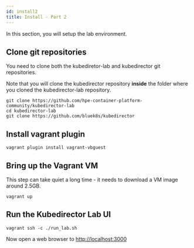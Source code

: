 ```yaml
---
id: install2
title: Install - Part 2
---
```


In this section, you will setup the lab environment.

## Clone git repositories

You need to clone both the kubediretor-lab and kubedirector git repositories.

Note that you will clone the kubedirector repository **inside** the folder where you cloned the kubedirector-lab repository.

```
git clone https://github.com/hpe-container-platform-community/kubedirector-lab
cd kubedirector-lab
git clone https://github.com/bluek8s/kubedirector
```

## Install vagrant plugin

```
vagrant plugin install vagrant-vbguest
```

## Bring up the Vagrant VM

This step can take quiet a long time - it needs to download a VM image around 2.5GB.

```
vagrant up
```

## Run the Kubedirector Lab UI

```
vagrant ssh -c ./run_lab.sh
```

Now open a web browser to [http://localhost:3000](http://localhost:3000)

